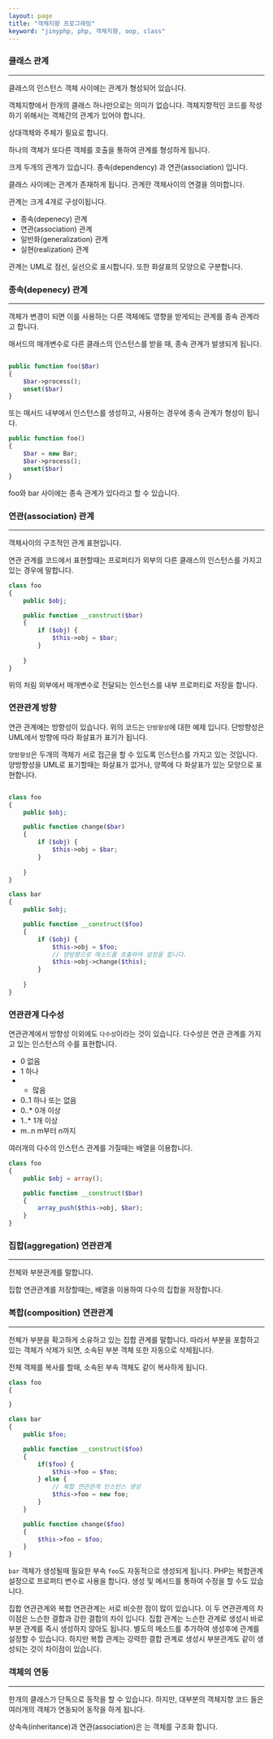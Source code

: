```yaml
---
layout: page
title: "객체지향 프로그래밍"
keyword: "jinyphp, php, 객체지향, oop, class"
---
```


### 클래스 관계
---

클래스의 인스턴스 객체 사이에는 관계가 형성되어 있습니다.

객체지향에서 한개의 클래스 하나만으로는 의미가 없습니다. 객체지향적인 코드를 작성하기 위해서는 객체간의 관계가 있어야 합니다.

상대객체와 주체가 필요로 합니다.

하나의 객체가 또다른 객체를 호출을 통하여 관계를 형성하게 됩니다.

크게 두개의 관계가 있습니다. 종속(dependency) 과 연관(association) 입니다.

클래스 사이에는 관계가 존재하게 됩니다.
관계란 객체사이의 연결을 의미합니다.

관계는 크게 4개로 구성이됩니다.
* 종속(depenecy) 관계
* 연관(association) 관계
* 일반화(generalization) 관계
* 실현(realization) 관계

관계는 UML로 점선, 실선으로 표시합니다. 또한 화살표의 모양으로 구분합니다.

### 종속(depenecy) 관계
---
객체가 변경이 되면 이를 사용하는 다른 객체에도 영향을 받게되는 관계를 종속 관계라고 합니다.

매서드의 매개변수로 다른 클래스의 인스턴스를 받을 때, 종속 관계가 발생되게 됩니다.

```php

public function foo($Bar)
{
    $bar->process();
    unset($bar)
}
```

또는 매서드 내부에서 인스턴스를 생성하고, 사용하는 경우에 종속 관계가 형성이 됩니다.

```php
public function foo()
{
    $bar = new Bar;
    $bar->process();
    unset($bar)
}
```
foo와 bar 사이에는 종속 관계가 있다라고 할 수 있습니다.

### 연관(association) 관계
---
객체사이의 구조적인 관계 표현입니다.

연관 관계를 코드에서 표현할때는 프로퍼티가 외부의 다른 클래스의 인스턴스를 가지고 있는 경우에 말합니다.

```php
class foo
{
    public $obj;

    public function __construct($bar)
    {
        if ($obj) {
            $this->obj = $bar;
        }
        
    }
}
```
위의 처림 외부에서 매개변수로 전달되는 인스턴스를 내부 프로퍼티로 저장을 합니다.

### 연관관계 방향

연관 관계에는 방향성이 있습니다. 위의 코드는 `단방향성`에 대한 예제 입니다.
단방향성은 UML에서 방향에 따라 화살표가 표기가 됩니다.


`양방향성`은 두개의 객체가 서로 접근을 할 수 있도록 인스턴스를 가지고 있는 것입니다.
양방향성을 UML로 표기할때는 화살표가 없거나, 양쪽에 다 화살표가 있는 모양으로 표현합니다.


```php

class foo
{
    public $obj;

    public function change($bar)
    {
        if ($obj) {
            $this->obj = $bar;
        }
        
    }
}

class bar
{
    public $obj;

    public function __construct($foo)
    {
        if ($obj) {
            $this->obj = $foo;
            // 양방향으로 메소드를 호출하여 설정을 합니다.
            $this->obj->change($this);
        }
        
    }
}

```

### 연관관계 다수성
연관관계에서 방향성 이외에도 `다수성`이라는 것이 있습니다. 다수성은 연관 관계를 가지고 있는 인스턴스의 수를 표현합니다.

* 0 없음
* 1 하나
* * 많음
* 0..1 하나 또는 없음
* 0..* 0개 이상
* 1..* 1개 이상
* m..n m부터 n까지

여러개의 다수의 인스턴스 관계를 가질때는 배열을 이용합니다.

```php
class foo
{
    public $obj = array();

    public function __construct($bar)
    {
        array_push($this->obj, $bar);   
    }
}
```

### 집합(aggregation) 연관관계
---
전체와 부분관계를 말합니다.

집합 연관관계를 저장할때는, 배열을 이용하여 다수의 집합을 저장합니다.


### 복합(composition) 연관관계
---
전체가 부분을 확고하게 소유하고 있는 집합 관계를 말합니다.
따라서 부분을 포함하고 있는 객체가 삭제가 되면, 소속된 부분 객체 또한 자동으로 삭제됩니다.

전체 객체를 복사를 할때, 소속된 부속 객체도 같이 복사하게 됩니다.

```php
class foo
{

}

class bar
{
    public $foo;

    public function __construct($foo)
    {
        if($foo) {
            $this->foo = $foo;
        } else {
            // 복합 연관관계 인스턴스 생성
            $this->foo = new foo;
        }       
    }

    public function change($foo)
    {
        $this->foo = $foo;
    }
}
```

`bar` 객체가 생성될때 필요한 부속 `foo`도 자동적으로 생성되게 됩니다.
PHP는 복합관계 설정으로 프로퍼티 변수로 사용을 합니다. 생성 및 메서드를 통하여 수정을 할 수도 있습니다.

집합 연관관계와 복합 연관관계는 서로 비슷한 점이 많이 있습니다. 이 두 연관관계의 차이점은 느슨한 결합과 강한 결합의 차이 입니다.
집합 관계는 느슨한 관계로 생성시 바로 부분 관계를 즉시 생성하지 않아도 됩니다. 별도의 메소드를 추가하여 생성후에 관계를 설정할 수 있습니다.
하지만 복합 관계는 강력한 결합 관계로 생성시 부분관계도 같이 생성되는 것이 차이점이 있습니다.



### 객체의 연동
---
한개의 클래스가 단독으로 동작을 할 수 있습니다. 하지만, 대부분의 객체지향 코드 들은 여러개의 객체가 연동되어 동작을 하게 됩니다.

상속속(inheritance)과 연관(association)은 는 객체를 구조화 합니다.



